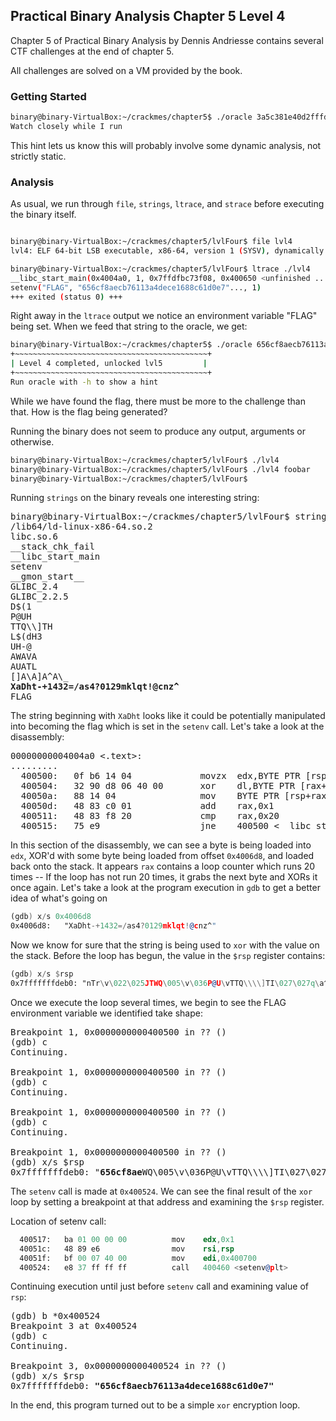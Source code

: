 ## Practical Binary Analysis Chapter 5 Level 4

Chapter 5 of Practical Binary Analysis by Dennis Andriesse contains several CTF challenges at the end of chapter 5.

All challenges are solved on a VM provided by the book.

### Getting Started

```bash
binary@binary-VirtualBox:~/crackmes/chapter5$ ./oracle 3a5c381e40d2fffd95ba4452a0fb4a40 -h
Watch closely while I run
```

This hint lets us know this will probably involve some dynamic analysis, not strictly static.

### Analysis

As usual, we run through `file`, `strings`, `ltrace`, and `strace` before executing the binary itself.


```bash

binary@binary-VirtualBox:~/crackmes/chapter5/lvlFour$ file lvl4
lvl4: ELF 64-bit LSB executable, x86-64, version 1 (SYSV), dynamically linked, interpreter /lib64/ld-linux-x86-64.so.2, for GNU/Linux 2.6.32, BuildID[sha1]=f8785d89a1f11e7b413c08c6176ad1ed7b95ca08, stripped

binary@binary-VirtualBox:~/crackmes/chapter5/lvlFour$ ltrace ./lvl4
__libc_start_main(0x4004a0, 1, 0x7ffdfbc73f08, 0x400650 <unfinished ...>
setenv("FLAG", "656cf8aecb76113a4dece1688c61d0e7"..., 1)                                      = 0
+++ exited (status 0) +++
```

Right away in the `ltrace` output we notice an environment variable "FLAG" being set. When we feed that string to the oracle, we get:

```bash
binary@binary-VirtualBox:~/crackmes/chapter5$ ./oracle 656cf8aecb76113a4dece1688c61d0e7
+~~~~~~~~~~~~~~~~~~~~~~~~~~~~~~~~~~~~~~~~~~~+
| Level 4 completed, unlocked lvl5         |
+~~~~~~~~~~~~~~~~~~~~~~~~~~~~~~~~~~~~~~~~~~~+
Run oracle with -h to show a hint
```

While we have found the flag, there must be more to the challenge than that. How is the flag being generated?

Running the binary does not seem to produce any output, arguments or otherwise.

```bash
binary@binary-VirtualBox:~/crackmes/chapter5/lvlFour$ ./lvl4
binary@binary-VirtualBox:~/crackmes/chapter5/lvlFour$ ./lvl4 foobar
binary@binary-VirtualBox:~/crackmes/chapter5/lvlFour$ 
```

Running `strings` on the binary reveals one interesting string:

<pre>
binary@binary-VirtualBox:~/crackmes/chapter5/lvlFour$ strings lvl4
/lib64/ld-linux-x86-64.so.2
libc.so.6
__stack_chk_fail
__libc_start_main
setenv
__gmon_start__
GLIBC_2.4
GLIBC_2.2.5
D$(1
P@UH
TTQ\\]TH
L$(dH3
UH-@
AWAVA
AUATL
[]A\A]A^A\_
<b>XaDht-+1432=/as4?0129mklqt!@cnz^</b>
FLAG
</pre>

The string beginning with `XaDht` looks like it could be potentially manipulated into becoming the flag which is set in the `setenv` call. Let's take a look at the disassembly:

<pre>
00000000004004a0 <.text>:
.........
  400500:	0f b6 14 04          	movzx  edx,BYTE PTR [rsp+rax\*1]
  400504:	32 90 d8 06 40 00    	xor    dl,BYTE PTR [rax+0x4006d8]
  40050a:	88 14 04             	mov    BYTE PTR [rsp+rax\*1],dl
  40050d:	48 83 c0 01          	add    rax,0x1
  400511:	48 83 f8 20          	cmp    rax,0x20
  400515:	75 e9                	jne    400500 <__libc_start_main@plt+0x80>
</pre>

In this section of the disassembly, we can see a byte is being loaded into `edx`, XOR'd with some byte being loaded from offset `0x4006d8`, and loaded back onto the stack. It appears `rax` contains a loop counter which runs 20 times -- If the loop has not run 20 times, it grabs the next byte and XORs it once again. Let's take a look at the program execution in `gdb` to get a better idea of what's going on

```asm
(gdb) x/s 0x4006d8
0x4006d8:	"XaDht-+1432=/as4?0129mklqt!@cnz^"
```

Now we know for sure that the string is being used to `xor` with the value on the stack. Before the loop has begun, the value in the `$rsp` register contains:

```asm
(gdb) x/s $rsp
0x7fffffffdeb0:	"nTr\v\022\025JTWQ\005\v\036P@U\vTTQ\\\\]TI\027\027q\a^\037i"
```

Once we execute the loop several times, we begin to see the FLAG environment variable we identified take shape:

<pre>
Breakpoint 1, 0x0000000000400500 in ?? ()
(gdb) c
Continuing.

Breakpoint 1, 0x0000000000400500 in ?? ()
(gdb) c
Continuing.

Breakpoint 1, 0x0000000000400500 in ?? ()
(gdb) c
Continuing.

Breakpoint 1, 0x0000000000400500 in ?? ()
(gdb) x/s $rsp
0x7fffffffdeb0:	"<b>656cf8ae</b>WQ\005\v\036P@U\vTTQ\\\\]TI\027\027q\a^\037i"
</pre>

The `setenv` call is made at `0x400524`. We can see the final result of the `xor` loop by setting a breakpoint at that address and examining the `$rsp` register.

Location of setenv call:
```asm
  400517:	ba 01 00 00 00       	mov    edx,0x1
  40051c:	48 89 e6             	mov    rsi,rsp
  40051f:	bf 00 07 40 00       	mov    edi,0x400700
  400524:	e8 37 ff ff ff       	call   400460 <setenv@plt>
```

Continuing execution until just before `setenv` call and examining value of `rsp`:
<pre>
(gdb) b *0x400524
Breakpoint 3 at 0x400524
(gdb) c
Continuing.

Breakpoint 3, 0x0000000000400524 in ?? ()
(gdb) x/s $rsp
0x7fffffffdeb0:	<b>"656cf8aecb76113a4dece1688c61d0e7"</b>
</pre>

In the end, this program turned out to be a simple `xor` encryption loop.
